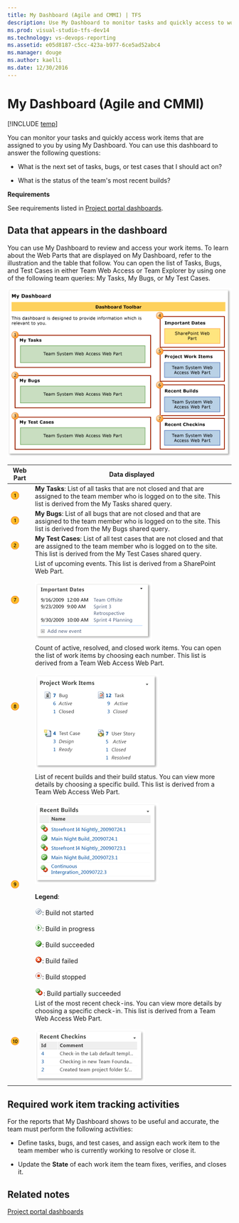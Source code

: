 ```yaml
---
title: My Dashboard (Agile and CMMI) | TFS
description: Use My Dashboard to monitor tasks and quickly access to work items that are assigned - Team Foundation Server (TFS)
ms.prod: visual-studio-tfs-dev14
ms.technology: vs-devops-reporting
ms.assetid: e05d8187-c5cc-423a-b977-6ce5ad52abc4
ms.manager: douge
ms.author: kaelli
ms.date: 12/30/2016
---
```


# My Dashboard (Agile and CMMI)

[!INCLUDE [temp](../_shared/tfs-sharepoint-version.md)]

You can monitor your tasks and quickly access work items that are assigned to you by using My Dashboard. You can use this dashboard to answer the following questions:  
  
-   What is the next set of tasks, bugs, or test cases that I should act on?  
  
-   What is the status of the team's most recent builds?  
  
 **Requirements**  
  
 See requirements listed in [Project portal dashboards](project-portal-dashboards.md).  
  
##  <a name="Data"></a> Data that appears in the dashboard  
 You can use My Dashboard to review and access your work items. To learn about the Web Parts that are displayed on My Dashboard, refer to the illustration and the table that follow. You can open the list of Tasks, Bugs, and Test Cases in either Team Web Access or Team Explorer by using one of the following team queries: My Tasks, My Bugs, or My Test Cases.  
  
 ![Web parts for My Dashboard](_img/procguid_dashboardmy.png "ProcGuid_DashboardMy")  
  
|Web Part|Data displayed|  
|--------------|--------------------|  
|![Step 1](_img/procguid_1.png "ProcGuid_1")|**My Tasks**: List of all tasks that are not closed and that are assigned to the team member who is logged on to the site. This list is derived from the My Tasks shared query.|  
|![Step 1](_img/procguid_1.png "ProcGuid_1")|**My Bugs**: List of all bugs that are not closed and that are assigned to the team member who is logged on to the site. This list is derived from the My Bugs shared query.|  
|![Step 2](_img/procguid_2.png "ProcGuid_2")|**My Test Cases**: List of all test cases that are not closed and that are assigned to the team member who is logged on to the site. This list is derived from the My Test Cases shared query.|  
|![Step 7](_img/procguid_7.png "ProcGuid_7")|List of upcoming events. This list is derived from a SharePoint Web Part.<br /><br /> ![Import Events Web part](_img/sharepoint_dashboard.png "SharePoint_Dashboard")|  
|![Step 8](_img/procguid_8.png "ProcGuid_8")|Count of active, resolved, and closed work items. You can open the list of work items by choosing each number. This list is derived from a Team Web Access Web Part.<br /><br /> ![Project Work Items Web part](_img/twsa_dashprojectwi.png "TWSA_DashProjectWI")|  
|![9](_img/procguid_9.png "ProcGuid_9")|List of recent builds and their build status. You can view more details by choosing a specific build. This list is derived from a Team Web Access Web Part.<br /><br /> ![Recent Builds Web part](_img/twsa_dashbuilds.png "TWSA_DashBuilds")<br /><br /> **Legend**:<br /><br /> ![Build in Progress](_img/icon_buildstatus_1.gif "Icon_BuildStatus_1"): Build not started<br /><br /> ![Build Not Started](_img/icon_buildstatus_2.gif "Icon_BuildStatus_2"): Build in progress<br /><br /> ![Build Succeeded](_img/icon_buildstatus_3.gif "Icon_BuildStatus_3"): Build succeeded<br /><br /> ![Build Failed](_img/icon_buildstatus_4.gif "Icon_BuildStatus_4"): Build failed<br /><br /> ![Build Stopped](_img/icon_buildstatus_5.gif "Icon_BuildStatus_5"): Build stopped<br /><br /> ![Build Partially Succeeded](_img/icon_buildstatus_6.gif "Icon_BuildStatus_6"): Build partially succeeded|  
|![10](_img/procguid_10.png "ProcGuid_10")|List of the most recent check-ins. You can view more details by choosing a specific check-in. This list is derived from a Team Web Access Web Part.<br /><br /> ![Recent Checkins Web part](_img/twsa_dashcheckins.png "TWSA_DashCheckins")|  
  
##  <a name="Activities"></a> Required work item tracking activities  
 For the reports that My Dashboard shows to be useful and accurate, the team must perform the following activities:  
  
-   Define tasks, bugs, and test cases, and assign each work item to the team member who is currently working to resolve or close it.  
  
-   Update the **State** of each work item the team fixes, verifies, and closes it.  
  
## Related notes 
 [Project portal dashboards](project-portal-dashboards.md)
